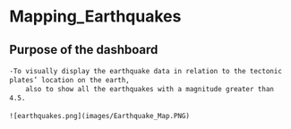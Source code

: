# Mapping_Earthquakes
## Purpose of the dashboard
	-To visually display the earthquake data in relation to the tectonic plates’ location on the earth,
		also to show all the earthquakes with a magnitude greater than 4.5. 
	
    ![earthquakes.png](images/Earthquake_Map.PNG)
	
